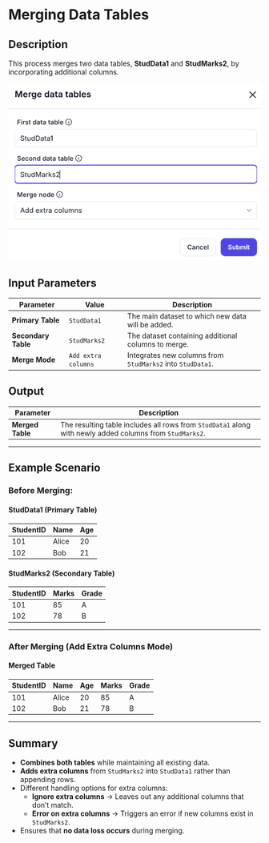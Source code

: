 # **Merging Data Tables**  

## **Description**  

This process merges two data tables, **StudData1** and **StudMarks2**, by incorporating additional columns.  

![alt text](../../assests/workflow-logics/assests%20datatable/merge-data-tables.png)

## **Input Parameters**

| Parameter            | Value              | Description                                      |
|----------------------|-------------------|--------------------------------------------------|
| **Primary Table**    | `StudData1`        | The main dataset to which new data will be added. |
| **Secondary Table**  | `StudMarks2`       | The dataset containing additional columns to merge. |
| **Merge Mode**       | `Add extra columns` | Integrates new columns from `StudMarks2` into `StudData1`. |

## **Output**

| Parameter           | Description                                           |
|--------------------|-------------------------------------------------------|
| **Merged Table**  | The resulting table includes all rows from `StudData1` along with newly added columns from `StudMarks2`. |

---

## **Example Scenario**  

### **Before Merging:**  

#### **StudData1 (Primary Table)**

| StudentID | Name    | Age |
|-----------|--------|-----|
| 101       | Alice  | 20  |
| 102       | Bob    | 21  |

#### **StudMarks2 (Secondary Table)**

| StudentID | Marks  | Grade |
|-----------|--------|-------|
| 101       | 85     | A     |
| 102       | 78     | B     |

---

### **After Merging (Add Extra Columns Mode)**  

#### **Merged Table**

| StudentID | Name    | Age | Marks | Grade |
|-----------|--------|-----|-------|-------|
| 101       | Alice  | 20  | 85    | A     |
| 102       | Bob    | 21  | 78    | B     |

---

## **Summary**  

- **Combines both tables** while maintaining all existing data.  
- **Adds extra columns** from `StudMarks2` into `StudData1` rather than appending rows.  
- Different handling options for extra columns:  
  - **Ignore extra columns** → Leaves out any additional columns that don’t match.  
  - **Error on extra columns** → Triggers an error if new columns exist in `StudMarks2`.  
- Ensures that **no data loss occurs** during merging. 
